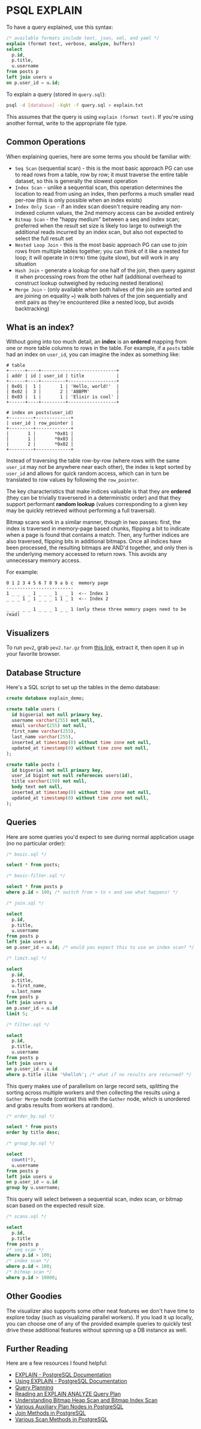 # PSQL EXPLAIN

To have a query explained, use this syntax:

```sql
/* available formats include text, json, xml, and yaml */
explain (format text, verbose, analyze, buffers)
select
  p.id,
  p.title,
  u.username
from posts p
left join users u
on p.user_id = u.id;
```

To explain a query (stored in `query.sql`):

```bash
psql -d [database] -XqAt -f query.sql > explain.txt
```

This assumes that the query is using `explain (format text)`. If you're using
another format, write to the appropriate file type.

## Common Operations

When explaining queries, here are some terms you should be familiar with:

- `Seq Scan` (sequential scan) - this is the most basic approach PG can
    use to read rows from a table, row by row; it must traverse the entire table
    dataset, so this is generally the slowest operation
- `Index Scan` - unlike a sequential scan, this operation determines the
    location to read from using an index, then performs a much smaller read
    per-row (this is only possible when an index exists)
- `Index Only Scan` - if an index scan doesn't require reading any non-indexed
    column values, the 2nd memory access can be avoided entirely
- `Bitmap Scan` - the "happy medium" between a seq and index scan; preferred
    when the result set size is likely too large to outweigh the additional
    reads incurred by an index scan, but also not expected to select the full
    result set
- `Nested Loop Join` - this is the most basic approach PG can use to join rows
    from multiple tables together; you can think of it like a nested for loop;
    it will operate in `O(M*N)` time (quite slow), but will work in any situation
- `Hash Join` - generate a lookup for one half of the join, then query against
    it when processing rows from the other half (additional overhead to
    construct lookup outweighed by reducing nested iterations)
- `Merge Join` - (only available when both halves of the join are sorted and are
    joining on equality `=`) walk both halves of the join sequentially and emit
    pairs as they're encountered (like a nested loop, but avoids backtracking)

## What is an index?

Without going into too much detail, an **index** is an **ordered** mapping from one
or more table columns to rows in the table. For example, if a `posts` table had
an index on `user_id`, you can imagine the index as something like:

```plain
# table
+------+----+----------------------------+
| addr | id | user_id | title            |
+------+----+---------+------------------+
| 0x01 |  1 |       1 | 'Hello, world!'  |
| 0x02 |  3 |       2 | 'ABBPM'          |
| 0x03 |  1 |       1 | 'Elixir is cool' |
+------+----+---------+------------------+

# index on posts(user_id)
+---------+-------------+
| user_id | row_pointer |
+---------+-------------+
|       1 |       *0x01 |
|       1 |       *0x03 |
|       2 |       *0x02 |
+---------+-------------+
```

Instead of traversing the table row-by-row (where rows with the same `user_id`
may not be anywhere near each other), the index is kept sorted by `user_id` and
allows for quick random access, which can in turn be translated to row values by
following the `row_pointer`.

The key characteristics that make indices valuable is that they are **ordered**
(they can be trivially traversered in a deterministic order) and that they support
performant **random lookup** (values corresponding to a given key may be quickly
retrieved without performing a full traversal).

Bitmap scans work in a similar manner, though in two passes: first, the index is
traversed in memory-page based chunks, flipping a bit to indicate when a page is
found that contains a match. Then, any further indices are also traversed,
flipping bits in additional bitmaps. Once all indices have been processed, the
resulting bitmaps are AND'd together, and only then is the underlying memory
accessed to return rows. This avoids any unnecessary memory access.

For example:

```plain
0 1 2 3 4 5 6 7 8 9 a b c  memory page
-------------------------
1 _ _ _ _ 1 _ _ _ 1 _ _ 1  <-- Index 1
_ _ _ 1 _ 1 _ _ _ 1 1 _ 1  <-- Index 2

_ _ _ _ _ 1 _ _ _ 1 _ _ 1 (only these three memory pages need to be read)
```

## Visualizers

To run `pev2`, grab `pev2.tar.gz` from [this link][pev2], extract it, then open
it up in your favorite browser.

[pev2]: https://github.com/dalibo/pev2/releases/latest

## Database Structure

Here's a SQL script to set up the tables in the demo database:

```sql
create database explain_demo;

create table users (
  id bigserial not null primary key,
  username varchar(255) not null,
  email varchar(255) not null,
  first_name varchar(255),
  last_name varchar(255),
  inserted_at timestamp(0) without time zone not null,
  updated_at timestamp(0) without time zone not null,
);

create table posts (
  id bigserial not null primary key,
  user_id bigint not null references users(id),
  title varchar(150) not null,
  body text not null,
  inserted_at timestamp(0) without time zone not null,
  updated_at timestamp(0) without time zone not null,
);
```

## Queries

Here are some queries you'd expect to see during normal application usage (no no
particular order):

```sql
/* basic.sql */

select * from posts;
```

```sql
/* basic-filter.sql */

select * from posts p
where p.id > 100; /* switch from > to < and see what happens! */
```

```sql
/* join.sql */

select
  p.id,
  p.title,
  u.username
from posts p
left join users u
on p.user_id = u.id; /* would you expect this to use an index scan? */
```

```sql
/* limit.sql */

select
  p.id,
  p.title,
  u.first_name,
  u.last_name
from posts p
left join users u
on p.user_id = u.id
limit 5;
```

```sql
/* filter.sql */

select
  p.id,
  p.title,
  u.username
from posts p
left join users u
on p.user_id = u.id
where p.title ilike '%hello%'; /* what if no results are returned? */
```

This query makes use of parallelism on large record sets, splitting the sorting
across multiple workers and then collecting the results using a `Gather Merge`
node (contrast this with the `Gather` node, which is unordered and grabs results
from workers at random).

```sql
/* order_by.sql */

select * from posts
order by title desc;
```

```sql
/* group_by.sql */

select
  count(*),
  u.username
from posts p
left join users u
on p.user_id = u.id
group by u.username;
```

This query will select between a sequential scan, index scan, or bitmap scan
based on the expected result size.

```sql
/* scans.sql */

select
  p.id,
  p.title
from posts p
/* seq scan */
where p.id > 100;
/* index scan */
where p.id < 100;
/* bitmap scan */
where p.id > 10000;
```

## Other Goodies

The visualizer also supports some other neat features we don't have time to
explore today (such as visualizing parallel workers). If you load it up locally,
you can choose one of any of the provided example queries to quickly test drive
these additional features without spinning up a DB instance as well.

## Further Reading

Here are a few resources I found helpful:

- [EXPLAIN - PostgreSQL Documentation](https://www.postgresql.org/docs/9.1/sql-explain.html)
- [Using EXPLAIN - PostgreSQL Documentation](https://www.postgresql.org/docs/9.4/using-explain.html)
- [Query Planning](https://www.postgresql.org/docs/9.5/runtime-config-query.html)
- [Reading an EXPLAIN ANALYZE Query Plan](https://thoughtbot.com/blog/reading-an-explain-analyze-query-plan)
- [Understanding Bitmap Heap Scan and Bitmap Index Scan](https://dba.stackexchange.com/questions/119386/understanding-bitmap-heap-scan-and-bitmap-index-scan)
- [Various Auxiliary Plan Nodes in PostgreSQL](https://severalnines.com/database-blog/overview-various-auxiliary-plan-nodes-postgresql)
- [Join Methods in PostgreSQL](https://severalnines.com/database-blog/overview-join-methods-postgresql)
- [Various Scan Methods in PostgreSQL](https://severalnines.com/database-blog/overview-various-scan-methods-postgresql)

